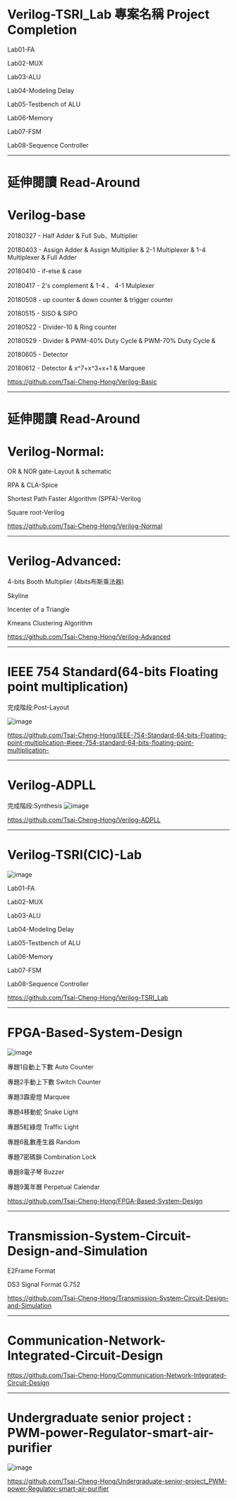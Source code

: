 # Verilog-TSRI_Lab 專案名稱 Project Completion
Lab01-FA

Lab02-MUX

Lab03-ALU

Lab04-Modeling Delay

Lab05-Testbench of ALU

Lab06-Memory

Lab07-FSM

Lab08-Sequence Controller

------------------------------------------------------------------------
# 延伸閱讀 Read-Around
# Verilog-base
20180327 - Half Adder & Full Sub、Multiplier

20180403 - Assign Adder & Assign Multiplier & 2-1 Multiplexer & 1-4 Multiplexer & Full Adder

20180410 - if-else & case

20180417 - 2's complement & 1-4 、 4-1 Mulplexer

20180508 - up counter & down counter & trigger counter

20180515 - SISO & SIPO

20180522 - Divider-10 & Ring counter

20180529 - Divider & PWM-40% Duty Cycle & PWM-70% Duty Cycle &

20180605 - Detector

20180612 - Detector & x^7+x^3+x+1 & Marquee

https://github.com/Tsai-Cheng-Hong/Verilog-Basic

------------------------------------------------------------------------
# 延伸閱讀 Read-Around
# Verilog-Normal:

OR & NOR gate-Layout & schematic 

RPA & CLA-Spice 

Shortest Path Faster Algorithm (SPFA)-Verilog

Square root-Verilog

https://github.com/Tsai-Cheng-Hong/Verilog-Normal

------------------------------------------------------------------------
# Verilog-Advanced:
4-bits Booth Multiplier (4bits布斯乘法器)

Skyline

Incenter of a Triangle

Kmeans Clustering Algorithm

https://github.com/Tsai-Cheng-Hong/Verilog-Advanced

------------------------------------------------------------------------
# IEEE 754 Standard(64-bits Floating point multiplication)
完成階段:Post-Layout

![image](https://user-images.githubusercontent.com/64843338/163710361-a4a93d62-96b6-4035-92c6-b38395f956e9.png)

https://github.com/Tsai-Cheng-Hong/IEEE-754-Standard-64-bits-Floating-point-multiplication-#ieee-754-standard-64-bits-floating-point-multiplication-

------------------------------------------------------------------------
# Verilog-ADPLL
完成階段:Synthesis
![image](https://user-images.githubusercontent.com/64843338/163710354-7e092efc-7f58-4bc0-a020-49e2c4188705.png)

https://github.com/Tsai-Cheng-Hong/Verilog-ADPLL

------------------------------------------------------------------------
# Verilog-TSRI(CIC)-Lab
![image](https://user-images.githubusercontent.com/64843338/163716714-2537e798-eb5e-41e9-91f8-99a5c5a8033c.png)

Lab01-FA

Lab02-MUX

Lab03-ALU

Lab04-Modeling Delay

Lab05-Testbench of ALU

Lab06-Memory

Lab07-FSM

Lab08-Sequence Controller

https://github.com/Tsai-Cheng-Hong/Verilog-TSRI_Lab

------------------------------------------------------------------------
# FPGA-Based-System-Design
![image](https://user-images.githubusercontent.com/64843338/163716731-8a25f75b-3d49-4e7e-b304-cff5a26e0491.png)

專題1自動上下數 Auto Counter

專題2手動上下數 Switch Counter

專題3霹靂燈 Marquee

專題4移動蛇 Snake Light

專題5紅綠燈 Traffic Light

專題6亂數產生器 Random

專題7密碼鎖 Combination Lock

專題8電子琴 Buzzer

專題9萬年曆 Perpetual Calendar

https://github.com/Tsai-Cheng-Hong/FPGA-Based-System-Design

------------------------------------------------------------------------
# Transmission-System-Circuit-Design-and-Simulation
E2Frame Format 

DS3 Signal Format G.752

https://github.com/Tsai-Cheng-Hong/Transmission-System-Circuit-Design-and-Simulation

------------------------------------------------------------------------
# Communication-Network-Integrated-Circuit-Design
https://github.com/Tsai-Cheng-Hong/Communication-Network-Integrated-Circuit-Design

------------------------------------------------------------------------
# Undergraduate senior project : PWM-power-Regulator-smart-air-purifier
![image](https://user-images.githubusercontent.com/64843338/163710372-dfe51c12-0147-4f44-90d3-60a1f15ad5f7.png)

https://github.com/Tsai-Cheng-Hong/Undergraduate-senior-project_PWM-power-Regulator-smart-air-purifier

